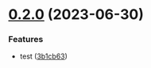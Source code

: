 # [0.2.0](https://github.com/afrianjunior/pocket-dev/compare/v0.1.0...v0.2.0) (2023-06-30)


### Features

* test ([3b1cb63](https://github.com/afrianjunior/pocket-dev/commit/3b1cb63dc70864c2d9a3ae3d4e6c39af42158881))
